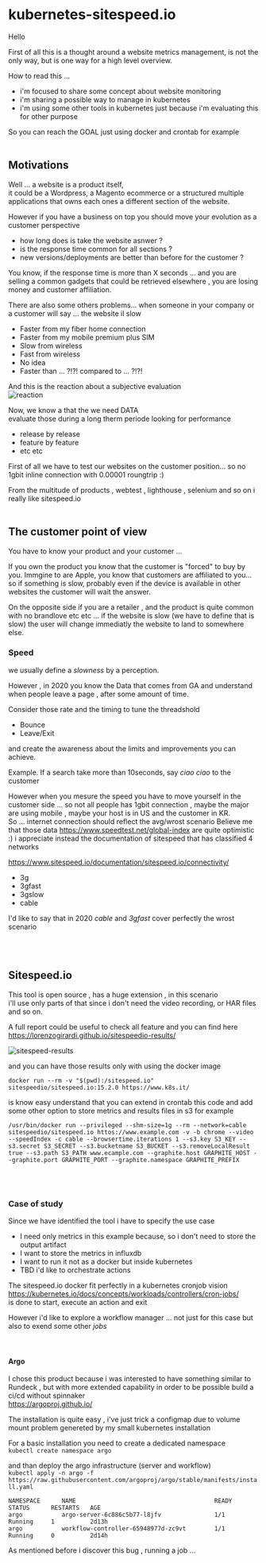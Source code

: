 # kubernetes-sitespeed.io


Hello  

First of all this is a thought around a website metrics management, is not the only way, but is one way for a high level overview.

How to read this ...  
 - i'm focused to share some concept about website monitoring
 - i'm sharing a possible way to manage in kubernetes  
 - i'm using some other tools in kubernetes just because i'm evaluating this for other purpose  

So you can reach the GOAL just using docker and crontab for example
<br/><br/>
## Motivations 
Well ... a website is a product itself,  
it could be a Wordpress, a Magento ecommerce or a structured multiple applications that owns each ones a different section of the website.  

However if you have a business on top you should move your evolution as a customer perspective
- how long does is take the website asnwer ?   
- is the response time common for all sections ?
- new versions/deployments are better than before for the customer ? 

You know, if the response time is more than X seconds ... and you are selling a common gadgets that could be retrieved elsewhere , you are losing money and customer affiliation.  

There are also some others problems... when someone in your company or a customer will say ... the website il slow  

- Faster from my fiber home connection
- Faster from my mobile premium plus SIM
- Slow from wireless
- Fast from wireless
- No idea
- Faster than … ?!?! compared to ... ?!?!  



And this is the reaction about a subjective evaluation  
![reaction](https://res.cloudinary.com/ethzero/image/upload/v1601375861/misc/reaction.png "reaction")   


Now, we know a that the we need DATA  
evaluate those during a long therm periode looking for performance
- release by release
- feature by feature
- etc etc


First of all we have to test our websites on the customer position... so no 1gbit inline connection with 0.00001 roungtrip :) 

From the multitude of products , webtest , lighthouse , selenium and so on i really like sitespeed.io
<br/><br/>

## The customer point of view  

You have to know your product and your customer ... 

If you own the product you know that the customer is "forced" to buy by you.
Immgine to are Apple, you know that customers are affiliated to you... so if something is slow, probably even if the device is available in other websites the customer will wait the answer.  

On the opposite side if you are a retailer , and the product is quite common 
with no brandlove etc etc ... if the website is slow (we have to define that is slow) the user will change immediatly the website to land to somewhere else.

### Speed
we usually define a *slowness* by a perception. 

However , in 2020 you know the Data that comes from GA and understand when people leave a page , after some amount of time.

Consider those rate and the timing to tune the threadshold 
- Bounce 
- Leave/Exit   

and create the awareness about the limits and improvements you can achieve.

Example. If a search take more than 10seconds, say *ciao ciao* to the customer

However when you mesure the speed you have to move yourself in the customer side ... so not all people has 1gbit connection , maybe the major are using mobile , maybe your host is in US and the customer in KR.  
So ... internet connection should reflect the avg/wrost scenario
Believe me that those data https://www.speedtest.net/global-index are quite optimistic :) i appreciate instead the documentation of sitespeed that has classified 4 networks

https://www.sitespeed.io/documentation/sitespeed.io/connectivity/

- 3g
- 3gfast
- 3gslow
- cable

I'd like to say that in 2020 *cable* and *3gfast* cover perfectly the wrost scenario


<br/><br/>
## Sitespeed&#46;io

This tool is open source , has a huge extension , in this scenario  
i'll use only parts of that since i don't need the video recording, or HAR files and so on.  

A full report could be useful to check all feature and you can find here  
https://lorenzogirardi.github.io/sitespeedio-results/

![sitespeed-results](https://res.cloudinary.com/ethzero/image/upload/v1601387533/misc/sitespeed-results.png "sitespeed-results")   

and you can have those results only with using the docker image

```docker run --rm -v "$(pwd):/sitespeed.io" sitespeedio/sitespeed.io:15.2.0 https://www.k8s.it/```

is know easy understand that you can extend in crontab this code and add some other option to store metrics and results files in s3 for example  

```/usr/bin/docker run --privileged --shm-size=1g --rm --network=cable sitespeedio/sitespeed.io httos://www.example.com -v -b chrome --video --speedIndex -c cable --browsertime.iterations 1 --s3.key S3_KEY --s3.secret S3_SECRET --s3.bucketname S3_BUCKET --s3.removeLocalResult true --s3.path S3_PATH www.ecample.com --graphite.host GRAPHITE_HOST --graphite.port GRAPHITE_PORT --graphite.namespace GRAPHITE_PREFIX```



<br/><br/>


### Case of study  
Since we have identified the tool i have to specify the use case  

- I need only metrics in this example because, so i don't need to store the output artifact   
- I want to store the metrics in influxdb  
- I want to run it not as a docker but inside kubernetes  
- TBD i'd like to orchestrate actions  

The sitespeed&#46;io docker fit perfectly in a kubernetes cronjob vision  
https://kubernetes.io/docs/concepts/workloads/controllers/cron-jobs/  
is done to start, execute an action and exit

However i'd like to explore a workflow manager ... not just for this case but also to exend some other *jobs*   
<br/><br/>

#### Argo

I chose this product because i was interested to have something similar to Rundeck , but with more extended capability in order to be possible build a ci/cd without spinnaker   
https://argoproj.github.io/

The installation is quite easy , i've just trick a configmap due to volume mount problem genereted by my small kubernetes installation  

For a basic installation you need to create a dedicated namespace   
```kubectl create namespace argo```  

and than deploy the argo infrastructure (server and workflow)  
```kubectl apply -n argo -f https://raw.githubusercontent.com/argoproj/argo/stable/manifests/install.yaml```   

```
NAMESPACE      NAME                                       READY   STATUS      RESTARTS   AGE
argo           argo-server-6c886c5b77-l8jfv               1/1     Running     1          2d13h
argo           workflow-controller-65948977d-zc9vt        1/1     Running     0          2d14h
````

As mentioned before i discover this bug , running a job ...   













